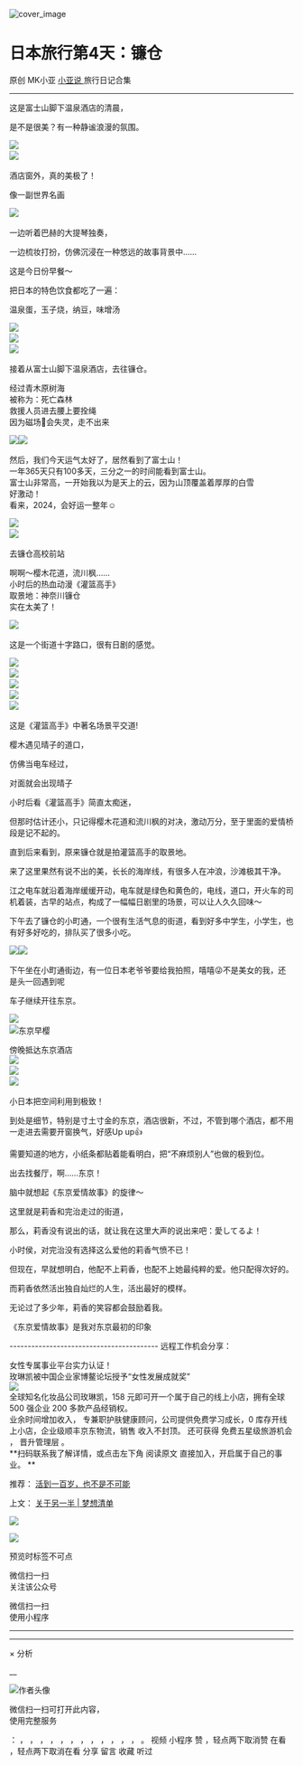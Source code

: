 ![cover_image](https://mmbiz.qpic.cn/mmbiz_jpg/A8SKDch4cJETpuxhuWJGPUNjMz06s9Hz4OltB8ic8EshXqXkl0je0nUl6bxvbJqxzs0Gv46g3sicYl5EYXUpQlkg/0?wx_fmt=jpeg)

#  日本旅行第4天：镰仓

原创  MK小亚  [ 小亚说 ](https://mp.weixin.qq.com/mp/appmsgalbum?__biz=MzUxNDAwNTk0MQ==&action=getalbum&album_id=2876587720456847362#wechat_redirect) 旅行日记合集

__ _ _ _ _

  

  

这是富士山脚下温泉酒店的清晨，

是不是很美？有一种静谧浪漫的氛围。

  

![](https://mmbiz.qpic.cn/mmbiz_jpg/A8SKDch4cJETpuxhuWJGPUNjMz06s9Hzezr0RNfT4HocWEAQeeTUcNGLmoouXtbuLg1b0NcWzN4tD2ncwSNpzw/640?wx_fmt=jpeg)
​  
![](https://mmbiz.qpic.cn/mmbiz_jpg/A8SKDch4cJETpuxhuWJGPUNjMz06s9Hz3Vic0ambm5IjMHqt6zTKFTXeVublPicxicuFYYwHFpVBRmLWuhqHvia8ug/640?wx_fmt=jpeg)
​  

酒店窗外，真的美极了！

像一副世界名画

  

![](https://mmbiz.qpic.cn/mmbiz_jpg/A8SKDch4cJETpuxhuWJGPUNjMz06s9Hzy7lk9uGm2vbbib36vH5EDEhtCR78xBhLJf0bE4Oic19vcibddXwMltibkQ/640?wx_fmt=jpeg)
​

  

一边听着巴赫的大提琴独奏，

一边梳妆打扮，仿佛沉浸在一种悠远的故事背景中……

  

这是今日份早餐～

把日本的特色饮食都吃了一遍：

温泉蛋，玉子烧，纳豆，味增汤

  

![](https://mmbiz.qpic.cn/mmbiz_jpg/A8SKDch4cJETpuxhuWJGPUNjMz06s9Hz0L1zAeUmZEBNoicWpT9DUVL3WfrutcfPeFiaAibYEp5JwGJZmA9iaXnljw/640?wx_fmt=jpeg)
​  
![](https://mmbiz.qpic.cn/mmbiz_jpg/A8SKDch4cJETpuxhuWJGPUNjMz06s9HzLzAmricd9trkln0icSssr9NLB4nmuYNmyZrGeUBvCxktYwAZSnzIDuKQ/640?wx_fmt=jpeg)
​  
![](https://mmbiz.qpic.cn/mmbiz_jpg/A8SKDch4cJETpuxhuWJGPUNjMz06s9HzrEJVJnSELqSOFh13KqoczkBmxfib5c232LDWaMnnqftDGrW2icLltZZQ/640?wx_fmt=jpeg)
​  

接着从富士山脚下温泉酒店，去往镰仓。  

  

经过青木原树海  
被称为：死亡森林  
救援人员进去腰上要拴绳  
因为磁场🧭会失灵，走不出来

  

![](https://mmbiz.qpic.cn/mmbiz_jpg/A8SKDch4cJETpuxhuWJGPUNjMz06s9HzrCia1VbNeVEx6ZCDn2GxfC3YyUhtBR78j7m1G3D5ClQLrO4TJic95mew/640?wx_fmt=jpeg)
​
![](https://mmbiz.qpic.cn/mmbiz_jpg/A8SKDch4cJETpuxhuWJGPUNjMz06s9Hzmv921EpDdaPwXjmIQIULfHTRny36daUhXZnLZdxXEPy7bvNVqlr2qA/640?wx_fmt=jpeg)
​

  

然后，我们今天运气太好了，居然看到了富士山！  
一年365天只有100多天，三分之一的时间能看到富士山。  
富士山非常高，一开始我以为是天上的云，因为山顶覆盖着厚厚的白雪  
好激动！  
看来，2024，会好运一整年☺️

  

![](https://mmbiz.qpic.cn/mmbiz_jpg/A8SKDch4cJETpuxhuWJGPUNjMz06s9Hz8lNnG1uzNfrRqzT33Fl8wNH8WpSwiagzm8BQNwELRwB4OmAGY9MNOsQ/640?wx_fmt=jpeg)
​  
![](https://mmbiz.qpic.cn/mmbiz_jpg/A8SKDch4cJETpuxhuWJGPUNjMz06s9Hz0E5orHp22XK2JKOERqfMjxKxBeibibGRYjdRc6NhxicULTg1kqIRjpo1A/640?wx_fmt=jpeg)
​

  

去镰仓高校前站  
  
啊啊～樱木花道，流川枫……  
小时后的热血动漫《灌篮高手》  
取景地：神奈川镰仓  
实在太美了！

  

![](https://mmbiz.qpic.cn/mmbiz_jpg/A8SKDch4cJETpuxhuWJGPUNjMz06s9Hz5xnL1swszXWCfS7oicKvFhUaFSQhoMM3DnmK28bjLe80ql7bq4dth5A/640?wx_fmt=jpeg)
​

这是一个街道十字路口，很有日剧的感觉。

  

![](https://mmbiz.qpic.cn/mmbiz_jpg/A8SKDch4cJETpuxhuWJGPUNjMz06s9HzhmGvfMTSBsFjykKQicOmNmgCVjLZDx4tWQN6ksvlbaQ92JMQ9N3rL6g/640?wx_fmt=jpeg)
​  
![](https://mmbiz.qpic.cn/mmbiz_jpg/A8SKDch4cJETpuxhuWJGPUNjMz06s9HzJBxWkG5Irm6Ve2t5s3hgMFmcR3XglG0jgn3ZakHgp1K2Cp5a4aIqbg/640?wx_fmt=jpeg)
​  
![](https://mmbiz.qpic.cn/mmbiz_jpg/A8SKDch4cJETpuxhuWJGPUNjMz06s9HzAMebbPnAxzHoZmhKFuc7LXTYtXXiaIcymCPvnkm6sh3WHI1RQpzhicHQ/640?wx_fmt=jpeg)
​  
![](https://mmbiz.qpic.cn/mmbiz_jpg/A8SKDch4cJETpuxhuWJGPUNjMz06s9HzDQGN8uk8B00wf5NHuOibNibN0TOEjmibO8a7TJnK7PLtliaMD3vrgHlnlQ/640?wx_fmt=jpeg)
​  
![](https://mmbiz.qpic.cn/mmbiz_jpg/A8SKDch4cJETpuxhuWJGPUNjMz06s9HzBZtliaPDbAdhbUOaebXRJ5YabgK8vsMtxDeWaibA7aRhRumXyP8WNSYQ/640?wx_fmt=jpeg)
​

  
这是《灌篮高手》中著名场景平交道!

樱木遇见晴子的道口，

仿佛当电车经过，

对面就会出现晴子

  

小时后看《灌篮高手》简直太痴迷，

但那时估计还小，只记得樱木花道和流川枫的对决，激动万分，至于里面的爱情桥段是记不起的。

  

直到后来看到，原来镰仓就是拍灌篮高手的取景地。

来了这里果然有说不出的美，长长的海岸线，有很多人在冲浪，沙滩极其干净。

江之电车就沿着海岸缓缓开动，电车就是绿色和黄色的，电线，道口，开火车的司机着装，古早的站点，构成了一幅幅日剧里的场景，可以让人久久回味～

  

下午去了镰仓的小町通，一个很有生活气息的街道，看到好多中学生，小学生，也有好多好吃的，排队买了很多小吃。

![](https://mmbiz.qpic.cn/mmbiz_jpg/A8SKDch4cJETpuxhuWJGPUNjMz06s9Hz3yHO7FfINjtR68WlRiaibMVILia3T5NNU4Fu2gCdIe4Gq0MFkpcGFFw0g/640?wx_fmt=jpeg)
​
![](https://mmbiz.qpic.cn/mmbiz_jpg/A8SKDch4cJETpuxhuWJGPUNjMz06s9HzSxhmiaL2t9MVeU97VWNLz7EibMzxU9jPQoeZZ61acpiab5346vOZ7UvSw/640?wx_fmt=jpeg)
​

  

下午坐在小町通街边，有一位日本老爷爷要给我拍照，嘻嘻😜不是美女的我，还是头一回遇到呢

  

车子继续开往东京。

  

![](https://mmbiz.qpic.cn/mmbiz_jpg/A8SKDch4cJETpuxhuWJGPUNjMz06s9Hz95sUtNmPvw5jMHBc7gaSSicUVK1eUBIrWlQT8vjAicMXiaRT2gfEfxjjw/640?wx_fmt=jpeg)
​  
![](https://mmbiz.qpic.cn/mmbiz_jpg/A8SKDch4cJETpuxhuWJGPUNjMz06s9HzMicM6fiak0ytwT6vM23OXicOCf83INWh1pFVxtCG5rFkqIEZNHp6O4IMA/640?wx_fmt=jpeg)
​  东京早樱  
  
傍晚抵达东京酒店  
![](https://mmbiz.qpic.cn/mmbiz_jpg/A8SKDch4cJETpuxhuWJGPUNjMz06s9HzBibx5TiaQg7oHicjgUalgA6G3Z4koo5JeCv8sgvntSJcK5ep0YOjvs4uQ/640?wx_fmt=jpeg)
​  
![](https://mmbiz.qpic.cn/mmbiz_jpg/A8SKDch4cJETpuxhuWJGPUNjMz06s9HztKkZ1YbgHqg8xry87kaJjy8fYdCfZsXzWqsuicKUss2rroEa8zNlIQQ/640?wx_fmt=jpeg)
​  
![](https://mmbiz.qpic.cn/mmbiz_jpg/A8SKDch4cJETpuxhuWJGPUNjMz06s9HzeLDjskcGaUXWUYvGyrQrxVKgLuVoqjSAcP0ZCReRcfokub99wVPlpg/640?wx_fmt=jpeg)
​  

小日本把空间利用到极致！

  
到处是细节，特别是寸土寸金的东京，酒店很新，不过，不管到哪个酒店，都不用一走进去需要开窗换气，好感Up up👍

  

需要知道的地方，小纸条都贴着能看明白，把“不麻烦别人”也做的极到位。

  

出去找餐厅，啊……东京！

脑中就想起《东京爱情故事》的旋律～

这里就是莉香和完治走过的街道，

那么，莉香没有说出的话，就让我在这里大声的说出来吧：愛してるよ！

  

  

小时侯，对完治没有选择这么爱他的莉香气愤不已！

但现在，早就想明白，他配不上莉香，也配不上她最纯粹的爱。他只配得次好的。

  

而莉香依然活出独自灿烂的人生，活出最好的模样。

无论过了多少年，莉香的笑容都会鼓励着我。

  

《东京爱情故事》是我对东京最初的印象

  

  

  

  

\-----------------------------------------  远程工作机会分享：  
  
女性专属事业平台实力认证！  
玫琳凯被中国企业家博鳌论坛授予“女性发展成就奖”  
![](https://mmbiz.qpic.cn/mmbiz_jpg/A8SKDch4cJGnR41I5Dl9IuwiaHYx7825mM68DLlh5rkkJ0CicfyzASagdMUEZ2pNCZs13Ng5n6ehtuiaW1YJrziaHQ/640?wx_fmt=jpeg)  
全球知名化妆品公司玫琳凯，158 元即可开一个属于自己的线上小店，拥有全球 500 强企业 200 多款产品经销权。  
业余时间增加收入，  专兼职护肤健康顾问，公司提供免费学习成长，0 库存开线上小店，企业级顺丰京东物流，销售  收入不封顶。  还可获得
免费五星级旅游机会  ，  晋升管理层  。  
**扫码联系我了解详情，或点击左下角 阅读原文  直接加入，开启属于自己的事业。 **  
  

推荐： [ 活到一百岁，也不是不可能
](http://mp.weixin.qq.com/s?__biz=MzUxNDAwNTk0MQ==&mid=2247483704&idx=1&sn=dfbbe1321750ce81b34879745eea796b&chksm=f94dcfe2ce3a46f4d523630b552fa2c792af6b85392f0f7001b73b2629da0756981ddc719b0c&scene=21#wechat_redirect)  

上文： [ 关于另一半 | 梦想清单
](https://mp.weixin.qq.com/s?__biz=MzUxNDAwNTk0MQ==&mid=2247483894&idx=1&sn=25f8a0e9bd3f96dafb093d9d0ed82e96&chksm=f94dcf2cce3a463aa779edecf27544e4fa935148456d1972fd2cb3c87cb8a654833652d94f56&token=1279964396&lang=zh_CN&scene=21#wechat_redirect)

![](https://mmbiz.qpic.cn/mmbiz_gif/b96CibCt70iaZ7Bia3Wm91cEuWhERXfCYjTia9tf7aMjVBNRETSa2NpGjCV6tyNvgCLos8LBgwEgxcwaIw8zdOsG7A/640?wx_fmt=gif)

![](https://mmbiz.qpic.cn/mmbiz_jpg/A8SKDch4cJEicCnqTxiatgGquhIicZ1wJ1Dth5YOOzoYV7U4N3HmiaO0vVAzjOpBVdtF0gnL632Fc7HqiaDmgveQDEw/640?wx_fmt=jpeg)

  

预览时标签不可点

微信扫一扫  
关注该公众号



微信扫一扫  
使用小程序

****



****



×  分析

__

![作者头像](http://mmbiz.qpic.cn/mmbiz_png/A8SKDch4cJE0KicTMyrVCx3VLqEgic5sJ1V5QeGZTibG9GLZlSCXSj5ByXNkib5PBrZVMkI41KKxgwE1K9gfypUeRg/0?wx_fmt=png)

微信扫一扫可打开此内容，  
使用完整服务

：  ，  ，  ，  ，  ，  ，  ，  ，  ，  ，  ，  ，  。  视频  小程序  赞  ，轻点两下取消赞  在看  ，轻点两下取消在看
分享  留言  收藏  听过

